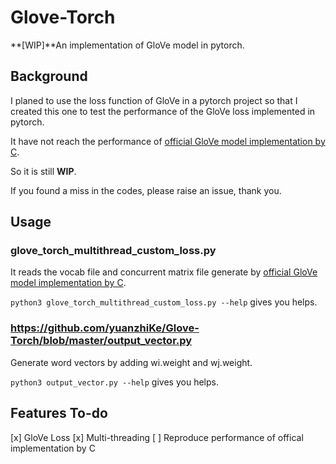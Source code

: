 # Glove-Torch

**[WIP]**An implementation of GloVe model in pytorch.

## Background

I planed to use the loss function of GloVe in a pytorch project so that I created this one to test the performance of the GloVe loss implemented in pytorch.

It have not reach the performance of [official GloVe model implementation by C](https://nlp.stanford.edu/projects/glove/).

So it is still **WIP**.

If you found a miss in the codes, please raise an issue, thank you.

## Usage

### glove_torch_multithread_custom_loss.py 

It reads the vocab file and concurrent matrix file generate by [official GloVe model implementation by C](https://nlp.stanford.edu/projects/glove/).

`
python3 glove_torch_multithread_custom_loss.py --help
`
 gives you helps.
 
 ### https://github.com/yuanzhiKe/Glove-Torch/blob/master/output_vector.py
 
 Generate word vectors by adding wi.weight and wj.weight.
 
 `
python3 output_vector.py --help
`
 gives you helps.
 
 
## Features To-do

[x] GloVe Loss
[x] Multi-threading
[ ] Reproduce performance of offical implementation by C
